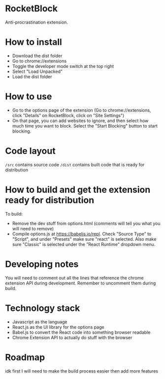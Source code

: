 # RocketBlock

Anti-procrastination extension.

# How to install

- Download the dist folder
- Go to chrome://extensions
- Toggle the developer mode switch at the top right
- Select "Load Unpacked"
- Load the dist folder

# How to use

- Go to the options page of the extension (Go to chrome://extensions, click "Details" on RocketBlock, click on "Site Settings")
- On that page, you can add websites to ignore, and then select how much time you want to block. Select the "Start Blocking" button to start blocking.

# Code layout

`/src` contains source code
`/dist` contains built code that is ready for distribution

# How to build and get the extension ready for distribution

To build:
- Remove the dev stuff from options.html (comments will tell you what you will need to remove)
- Compile options.js at https://babeljs.io/repl. Check "Source Type" to "Script", and under "Presets" make sure "react" is selected. Also make sure "Classic" is selected under the "React Runtime" dropdown menu.

# Developing notes

You will need to comment out all the lines that reference the chrome extension API during development. Remember to uncomment them during build.

# Technology stack

- Javascript as the language
- React.js as the UI library for the options page
- Babel.js to convert the React code into something browser readable
- Chrome Extension API to actually do stuff with the browser 

# Roadmap

idk first I will need to make the build process easier
then add more features 
